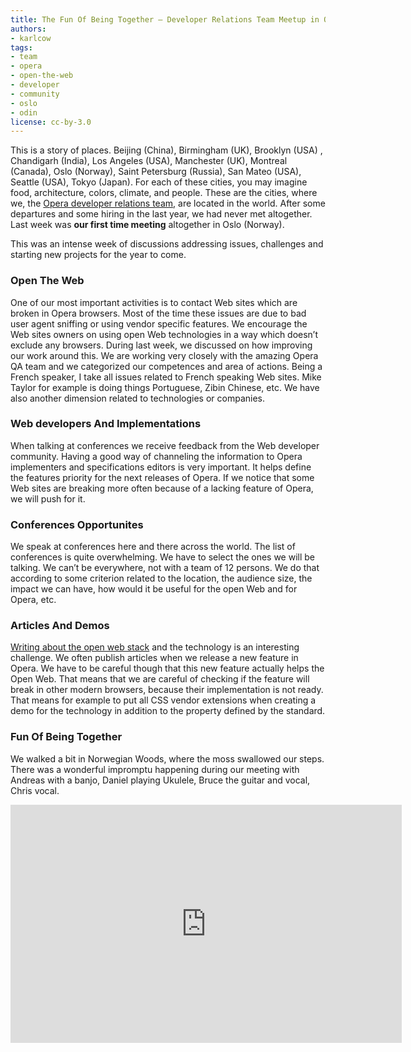 ```yaml
---
title: The Fun Of Being Together — Developer Relations Team Meetup in Oslo
authors:
- karlcow
tags:
- team
- opera
- open-the-web
- developer
- community
- oslo
- odin
license: cc-by-3.0
---
```


<p>This is a story of places. Beijing (China), Birmingham (UK), Brooklyn (USA) , Chandigarh (India), Los Angeles (USA), Manchester (UK), Montreal (Canada), Oslo (Norway), Saint Petersburg (Russia), San Mateo (USA), Seattle (USA), Tokyo (Japan). For each of these cities, you may imagine food, architecture, colors, climate, and people. These are the cities, where we, the <a href="http://my.opera.com/ODIN/members/">Opera developer relations team</a>, are located in the world. After some departures and some hiring in the last year, we had never met altogether. Last week was <strong>our first time meeting</strong> altogether in Oslo (Norway).  </p>

<p>This was an intense week of discussions addressing issues, challenges and starting new projects for the year to come.</p>

<h3 id="open_the_web">Open The Web</h3>

<p>One of our most important activities is to contact Web sites which are broken in Opera browsers. Most of the time these issues are due to bad user agent sniffing or using vendor specific features. We encourage the Web sites owners on using open Web technologies in a way which doesn&#8217;t exclude any browsers. During last week, we discussed on how improving our work around this. We are working very closely with the amazing Opera QA team and we categorized our competences and area of actions. Being a French speaker, I take all issues related to French speaking Web sites. Mike Taylor for example is doing things Portuguese, Zibin Chinese, etc. We have also another dimension related to technologies or companies.</p>

<h3 id="web_developers_and_implementations">Web developers And Implementations</h3>

<p>When talking at conferences we receive feedback from the Web developer community. Having a good way of channeling the information to Opera implementers and specifications editors is very important. It helps define the features priority for the next releases of Opera. If we notice that some Web sites are breaking more often because of a lacking feature of Opera, we will push for it. </p>

<h3 id="conferences_opportunites">Conferences Opportunites</h3>

<p>We speak at conferences here and there across the world. The list of conferences is quite overwhelming. We have to select the ones we will be talking. We can&#8217;t be everywhere, not with a team of 12 persons. We do that according to some criterion related to the location, the audience size, the impact we can have, how would it be useful for the open Web and for Opera, etc. </p>

<h3 id="articles_and_demos">Articles And Demos</h3>

<p><a href="http://dev.opera.com/">Writing about the open web stack</a> and the technology is an interesting challenge. We often publish articles when we release a new feature in Opera. We have to be careful though that this new feature actually helps the Open Web. That means that we are careful of checking if the feature will break in other modern browsers, because their implementation is not ready. That means for example to put all CSS vendor extensions when creating a demo for the technology in addition to the property defined by the standard. </p>

<h3 id="fun_of_being_together">Fun Of Being Together</h3>

<p>We walked a bit in Norwegian Woods, where the moss swallowed our steps. There was a wonderful impromptu happening during our meeting with Andreas with a banjo, Daniel playing Ukulele, Bruce the guitar and vocal, Chris vocal. </p>

<iframe allowfullscreen="allowfullscreen" frameborder="0" height="381" scrolling="no" src="http://embed.myopera.com/video/?url=http%3A%2F%2Fwww.youtube.com%2Fwatch%3Fv%3D4Uir2MGC8g8%26feature%3Dyoutu.be%26hd%3D1&amp;height=375&amp;width=620" width="626" />


<p>This week has been a unique opportunity to know each other and I&#8217;m looking forward the next one.</p>
